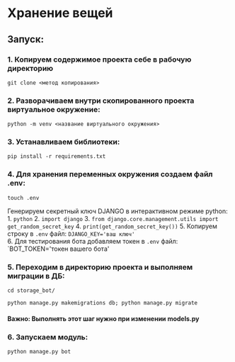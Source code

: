 # Хранение вещей

## Запуск:

### 1. Копируем содержимое проекта себе в рабочую директорию
```
git clone <метод копирования>
```

### 2. Разворачиваем внутри скопированного проекта виртуальное окружение:
```
python -m venv <название виртуального окружения>
```

### 3. Устанавливаем библиотеки:
```
pip install -r requirements.txt
```

### 4. Для хранения переменных окружения создаем файл .env:
```
touch .env
```
Генерируем секретный ключ DJANGO в интерактивном режиме python:
    1. `python`
    2. `import django`
    3. `from django.core.management.utils import get_random_secret_key`
    4. `print(get_random_secret_key())`
    5. Копируем строку в `.env` файл: `DJANGO_KEY='ваш ключ'`    
    6. Для тестирования бота добавляем токен в `.env` файл: `BOT_TOKEN='токен вашего бота'

### 5. Переходим в директорию проекта и выполняем миграции в ДБ: 
```
cd storage_bot/

python manage.py makemigrations db; python manage.py migrate
```
#### Важно: Выполнять этот шаг нужно при изменении models.py

### 6. Запускаем модуль:
```
python manage.py bot
```
